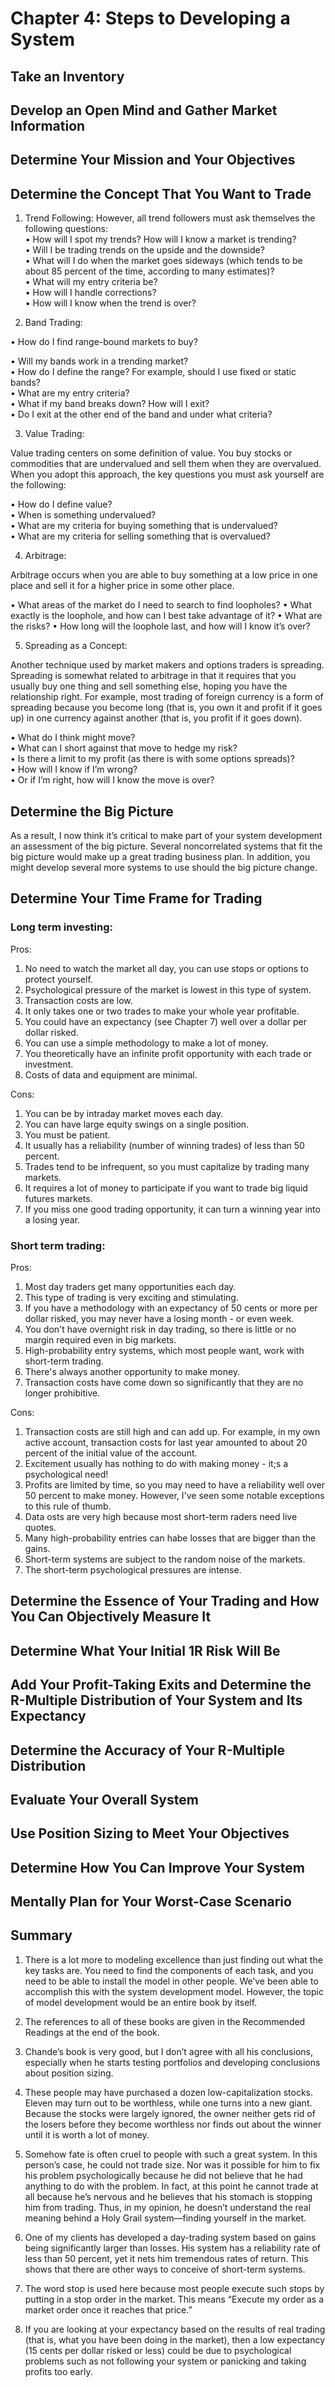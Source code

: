 # Chapter 4: Steps to Developing a System

## Take an Inventory    
## Develop an Open Mind and Gather Market Information    
## Determine Your Mission and Your Objectives    
## Determine the Concept That You Want to Trade 

1. Trend Following: 
However, all trend followers must ask themselves the following questions:   
• How will I spot my trends? How will I know a market is trending?   
• Will I be trading trends on the upside and the downside?   
• What will I do when the market goes sideways (which tends to be about 85 percent of the time, according to many estimates)?    
• What will my entry criteria be?   
• How will I handle corrections?   
• How will I know when the trend is over?   

2. Band Trading:   

• How do I find range-bound markets to buy?   
  
• Will my bands work in a trending market?   
• How do I define the range? For example, should I use fixed or static bands?    
• What are my entry criteria?   
• What if my band breaks down? How will I exit?   
• Do I exit at the other end of the band and under what criteria?   

3. Value Trading:  

Value trading centers on some definition of value. You buy stocks or commodities that are undervalued and sell them when they are overvalued. When you adopt this approach, the key questions you must ask yourself are the following:

• How do I define value?      
• When is something undervalued?      
• What are my criteria for buying something that is undervalued?     
• What are my criteria for selling something that is overvalued?    

4. Arbitrage:  

Arbitrage occurs when you are able to buy something at a low price in one place and sell it for a higher price in some other place.

• What areas of the market do I need to search to find loopholes?
• What exactly is the loophole, and how can I best take advantage of it? • What are the risks?
• How long will the loophole last, and how will I know it’s over?

5. Spreading as a Concept:   

Another technique used by market makers and options traders is spreading. Spreading is somewhat related to arbitrage in that it requires that you usually buy one thing and sell something else, hoping you have the relationship right. For example, most trading of foreign currency is a form of spreading because you become long (that is, you own it and profit if it goes up) in one currency against another (that is, you profit if it goes down).   

• What do I think might move?   
• What can I short against that move to hedge my risk?   
• Is there a limit to my profit (as there is with some options spreads)?   
• How will I know if I’m wrong?   
• Or if I’m right, how will I know the move is over?   



## Determine the Big Picture     
As a result, I now think it’s critical to make part of your system development an assessment of the big picture. Several noncorrelated systems that fit the big picture would make up a great trading business plan. In addition, you might develop several more systems to use should the big picture change. 

## Determine Your Time Frame for Trading   

### Long term investing:   

Pros: 
1. No need to watch the market all day, you can use stops or options to protect yourself.  
2. Psychological pressure of the market is lowest in this type of system.  
3. Transaction costs are low.  
4. It only takes one or two trades to make your whole year profitable.  
5. You could have an expectancy (see Chapter 7) well over a dollar per dollar risked.  
6. You can use a simple methodology to make a lot of money.  
7. You theoretically have an infinite profit opportunity with each trade or investment.  
8. Costs of data and equipment are minimal.  

Cons: 
1. You can be by intraday market moves each day.   
2. You can have large equity swings on a single position.  
3. You must be patient.  
4. It usually has a reliability (number of winning trades) of less than 50 percent.  
5. Trades tend to be infrequent, so you must capitalize by trading many markets.   
6. It requires a lot of money to participate if you want to trade big liquid futures markets.   
7. If you miss one good trading opportunity, it can turn a winning year into a losing year.  

### Short term trading: 

Pros:   
1. Most day traders get many opportunities each day.   
2. This type of trading is very exciting and stimulating.   
3. If you have a methodology with an expectancy of 50 cents or more per dollar risked, you may never have a losing month - or even week.   
4. You don't have overnight risk in day trading, so there is little or no margin required even in big markets.   
5. High-probability entry systems, which most people want, work with short-term trading.   
6. There's always another opportunity to make money.   
7. Transaction costs have come down so significantly that they are no longer prohibitive.   

Cons:   
1. Transaction costs are still high and can add up. For example, in my own active account, transaction costs for last year amounted to about 20 percent of the initial value of the account.   
2. Excitement usually has nothing to do with making money - it;s a psychological need!   
3. Profits are limited by time, so you may need to have a reliability well over 50 percent to make money. However, I've seen some notable exceptions to this rule of thumb.   
4. Data osts are very high because most short-term raders need live quotes.   
5. Many high-probability entries can habe losses that are bigger than the gains.   
6. Short-term systems are subject to the random noise of the markets.   
7. The short-term psychological pressures are intense.   

## Determine the Essence of Your Trading and How You Can Objectively Measure It   


## Determine What Your Initial 1R Risk Will Be   
## Add Your Profit-Taking Exits and Determine the R-Multiple Distribution of Your System and Its Expectancy   
## Determine the Accuracy of Your R-Multiple Distribution   
## Evaluate Your Overall System   
## Use Position Sizing to Meet Your Objectives  
##  Determine How You Can Improve Your System   

## Mentally Plan for Your Worst-Case Scenario  

## Summary   
1. There is a lot more to modeling excellence than just finding out what the key tasks are. You need to find the components of each task, and you need to be able to install the model in other people. We’ve been able to accomplish this with the system development model. However, the topic of model development would be an entire book by itself.   

2. The references to all of these books are given in the Recommended Readings at the end of the book.   

3. Chande’s book is very good, but I don’t agree with all his conclusions, especially when he starts testing portfolios and developing conclusions about position sizing.    

4. These people may have purchased a dozen low-capitalization stocks. Eleven may turn out to be worthless, while one turns into a new giant. Because the stocks were largely ignored, the owner neither gets rid of the losers before they become worthless nor finds out about the winner until it is worth a lot of money.   

5. Somehow fate is often cruel to people with such a great system. In this person’s case, he could not trade size. Nor was it possible for him to fix his problem psychologically because he did not believe that he had anything to do with the problem. In fact, at this point he cannot trade at all because he’s nervous and he believes that his stomach is stopping him from trading. Thus, in my opinion, he doesn’t understand the real meaning behind a Holy Grail system—finding yourself in the market.    

6. One of my clients has developed a day-trading system based on gains being significantly larger than losses. His system has a reliability rate of less than 50 percent, yet it nets him tremendous rates of return. This shows that there are other ways to conceive of short-term systems.   

7. The word stop is used here because most people execute such stops by putting in a stop order in the market. This means “Execute my order as a market order once it reaches that price.”   

8. If you are looking at your expectancy based on the results of real trading (that is, what you have been doing in the market), then a low expectancy (15 cents per dollar risked or less) could be due to psychological problems such as not following your system or panicking and taking profits too early.

